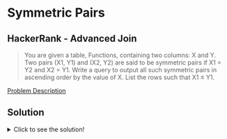 # Symmetric Pairs
## HackerRank - Advanced Join
> You are given a table, Functions, containing two columns: X and Y.
> Two pairs (X1, Y1) and (X2, Y2) are said to be symmetric pairs if X1 = Y2 and X2 = Y1.
> Write a query to output all such symmetric pairs in ascending order by the value of X. List the rows such that X1 ≤ Y1.

[Problem Description](https://www.hackerrank.com/challenges/symmetric-pairs/problem?isFullScreen=true)

## Solution
<details>
  <summary>Click to see the solution!</summary>
  
```sql
SELECT t.X, t.Y
FROM (SELECT f.X, f.Y
      FROM Functions AS f 
      JOIN Functions AS f1 
      ON f.Y = f1.X  
      WHERE f.X = f1.Y) AS t
GROUP BY t.X, t.Y
HAVING COUNT(t.X) > 1 OR
       t.X < t.Y
ORDER BY t.X;
```
